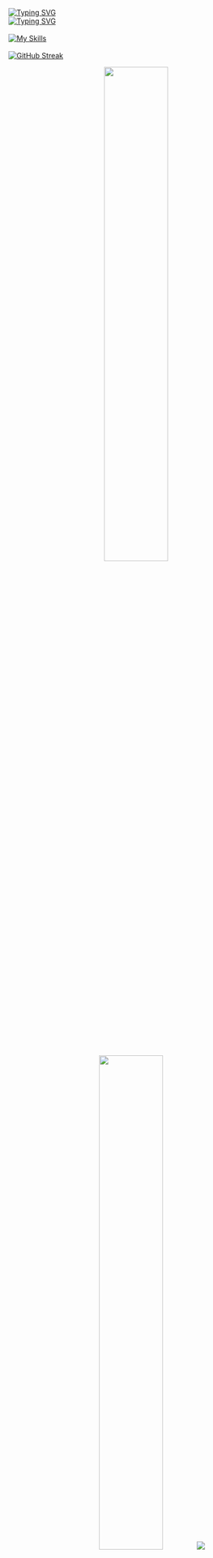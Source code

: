 [![Typing SVG](https://readme-typing-svg.herokuapp.com?font=Fira+Code&pause=100&color=ff6e96&width=435&lines=Jasper+Verbruggen)](https://git.io/typing-svg)<br>
[![Typing SVG](https://readme-typing-svg.demolab.com?font=JetBrains&weight=800&pause=1000&color=FF6E96&center=true&vCenter=true&random=false&width=435&lines=Software+Engineer;Full+Stack+Web+Developer;Cybersecurity%2Fnetwork+engineer)](https://git.io/typing-svg)
<br><br>
[![My Skills](https://skillicons.dev/icons?i=github,git,linux,html,css,js,ts,react,nextjs,tailwind,nodejs,figma,mongodb,nestjs,postman,vim,vscode,stackoverflow,c,cpp,mysql,&perline=11)](https://skillicons.dev)
<br><br>
[![GitHub Streak](https://github-readme-streak-stats.herokuapp.com?user=AymaneMehdi&theme=dracula&hide_border=true&border_radius=4&card_width=684)](https://git.io/streak-stats)
<br>
<p align="center">
  <img height="50%" width="auto" src ="https://github-readme-stats.vercel.app/api?username=J4spr&show_icons=true&count_private=true&theme=dracula&hide_border=true&hide=issues,contribs&bg_color=00000000">
  <img height="50%" width="auto" src ="https://github-readme-stats.vercel.app/api/top-langs/?username=J4spr&layout=compact&hide_border=true&theme=dracula&bg_color=00000000&langs_count=6&hide=jupyter%20notebook,tex,css">
  <img src ="https://github-readme-streak-stats.herokuapp.com?user=J4spr&theme=dracula&hide_border=true&background=FFFFFF00">
</p>
